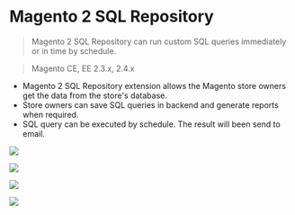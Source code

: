 # Magento 2 SQL Repository

>Magento 2 SQL Repository can run custom SQL queries immediately or in time by schedule.

>Magento CE, EE 2.3.x, 2.4.x


- Magento 2 SQL Repository extension allows the Magento store owners get the data from the store's database. 
- Store owners can save SQL queries in backend and generate reports when required.
- SQL query can be executed by schedule. The result will been send to email.

![](https://github.com/xox-sqlqs/Sqlqs/image/01-grid-action.png)

![](https://github.com/xox-sqlqs/Sqlqs/image/02-grid-sqlqs.png)

![](https://github.com/xox-sqlqs/Sqlqs/image/03-edit.png)

![](https://github.com/xox-sqlqs/Sqlqs/image/04-result.png)
